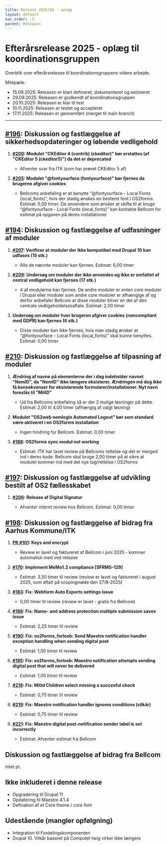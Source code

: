 ```yaml
---
title: Release 2025/Q4 - oplæg
layout: default
nav_order: -2
parent: Releases
---
```


# Efterårsrelease 2025 - oplæg til koordinationsgruppen

Overblik over efterårsrelease til koordinationsgruppens videre arbejde.

Milepæle:
  - 15.09.2025: Releasen er klart defineret, dokumenteret og estimeret
  - 29.09.2025: Releasen er godkendt af koordinationsgruppen
  - 20.10.2025: Releasen er klar til test
  - 10.11.2025: Releasen er testet og accepteret
  - 17.11.2025: Releasen er gennemført (merget til main branch)

---

## [#196](https://github.com/OS2Forms/os2forms/issues/196): Diskussion og fastlæggelse af sikkerhedsopdateringer og løbende vedligehold

1. **[#200](https://github.com/OS2Forms/os2forms/issues/200): Modulet "CKEditor 4 (contrib) (ckeditor)" bør erstattes (af "CKEditor 5 (ckeditor5)") da det er deprecated**

   * Afventer svar fra ITK (som har prøvet CKEditor 5 af)

2. **[#205](https://github.com/OS2Forms/os2forms/issues/205): Modulet "@fontyourface (fontyourface)" bør fjernes da brugerne afgiver cookies**

   * Bellcoms anbefaling er at benytte “@fontyourface - Local Fonts (local\_fonts)”, hvis der stadig ønskes en bestemt font i OS2forms. Estimat: 0,00 timer. De anvendere som ønsker at skifte til at bruge “@fontyourface - Local Fonts (local\_fonts)” kan kontakte Bellcom for estimat på opgaven på deres installationer

## [#194](https://github.com/OS2Forms/os2forms/issues/194): Diskussion og fastlæggelse af udfasninger af moduler

1. **[#207](https://github.com/OS2Forms/os2forms/issues/207): Verificer at moduler der ikke kompatibel med Drupal 10 kan udfases (15 stk.)**

   * Alle de nævnte moduler kan fjernes. Estimat: 6,00 timer

2. **[#209](https://github.com/OS2Forms/os2forms/issues/209): Undersøg om moduler der ikke anvendes og ikke er omfattet af central vedligehold kan fjernes (17 stk.)**

   * 4 af modulerne kan fjernes. De andre moduler er enten core moduler i Drupal eller moduler som andre core moduler er afhængige af og derfor anbefaler Bellcom at disse moduler bliver en del af den centrale vedligeholdelsesaftale. Estimat: 2,00 timer

3. **Undersøg om moduler hvor brugeren afgiver cookies (noncompliant med GDPR) kan fjernes (6 stk.)**

   * Disse moduler kan ikke fjernes, hvis man stadig ønsker at “@fontyourface - Local Fonts (local\_fonts)” skal kunne benyttes. Estimat: 0,00 timer

## [#210](https://github.com/OS2Forms/os2forms/issues/210): Diskussion og fastlæggelse af tilpasning af moduler

1. **Ændring af navne på elementerne der i dag indeholder navnet "NemID", da "NemID" ikke længere eksisterer. Ændringen må dog ikke få konsekvenser for eksisterende formularer/installationer. Nyt navn foreslås til "MitID"**

   * Ud fra Bellcoms anbefaling så er der 2 mulige løsninger på dette. Estimat: 2,00 til 4,00 timer (afhængig af valgt løsning)

2. **Modulet "OS2web nemlogin Automated Logout" bør som standard være aktiveret i en OS2forms installation**

   * Ingen hindring for Bellcom. Estimat: 0,00 timer

3. **[#188](https://github.com/OS2Forms/os2forms/issues/188): OS2forms sync modul not working**

   * Estimat: ITK har lavet review på Bellcoms rettelse og det er merged ind i deres kode. Bellcom skal bruge 2,00 timer på at sikre at modulet kommer ind med det nye tag/rettelse i OS2forms

## [#197](https://github.com/OS2Forms/os2forms/issues/197): Diskussion og fastlæggelse af udvikling bestilt af OS2 fællesskabet

1. **[#206](https://github.com/OS2Forms/os2forms/issues/206): Release af Digital Signatur**

   * Afventer internt review hos Bellcom. Estimat: 0,00 timer

## [#198](https://github.com/OS2Forms/os2forms/issues/198): Diskussion og fastlæggelse af bidrag fra Aarhus Kommune/ITK

1. **[PR #101](https://github.com/OS2Forms/os2forms/pull/101): Keys and encrypt**

   * Review er lavet og faktureret af Bellcom i juni 2025 - kommer automatisk med ved release

2. **[#170](https://github.com/OS2Forms/os2forms/issues/170): Implement MeMo1.2 compliance \[SFRMS-129]**

   * Estimat: 3,50 timer til review (review er lavet og faktureret i august 2025, som aftalt på scopingmøde den 27/8-2025)

3. **[#183](https://github.com/OS2Forms/os2forms/issues/183): Fix: Webform Auto Exports settings issue**

   * 0,00 timer til review (review er lavet - gratis fra Bellcom)

4. **[#186](https://github.com/OS2Forms/os2forms/issues/186): Fix: Name- and address protection multiple submission saves issue**

   * Estimat: 2,25 timer til review

5. **[#190](https://github.com/OS2Forms/os2forms/issues/190): Fix: os2forms\_forloeb: Send Maestro notification handler exception handling when sending digital post**

   * Estimat: 1,00 timer til review

6. **[#195](https://github.com/OS2Forms/os2forms/issues/195): Fix: os2forms\_forloeb: Maestro notification attempts sending digital post that will never be delivered**

   * Estimat: 1,00 timer til review

7. **[#218](https://github.com/OS2Forms/os2forms/issues/218): Fix: MitId Children select missing a succesful check**

   * Estimat: 0,75 timer til review

8. **[#219](https://github.com/OS2Forms/os2forms/issues/219): Fix: Maestro notification handler ignores conditions (vilkår)**

   * Estimat: 0,75 timer til review

9. **[#221](https://github.com/OS2Forms/os2forms/issues/221): Fix: Maestro digital post-notification sender label is set incorrectly**

   * Estimat: Afventer estimat fra Bellcom

## Diskussion og fastlæggelse af bidrag fra Bellcom

Intet pt.

## Ikke inkluderet i denne release

   * Opgradering til Drupal 11
   * Opdatering til Maestro 4.1.4
   * Defination af et Core theme / core font

## Udestående (mangler opfølgning)

   * Integration til Fordelingskomponenten
   * Drupal 10. Vilkår baseret på Computet twig virker ikke længere
     
